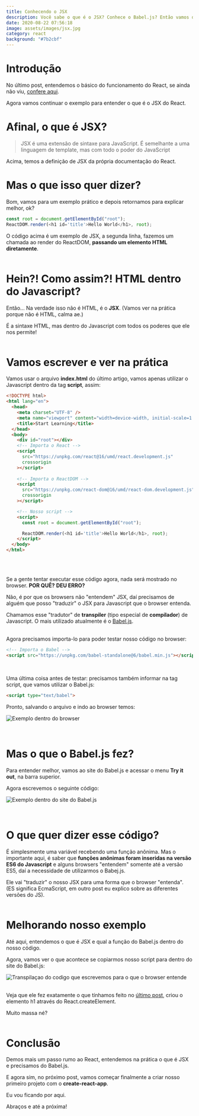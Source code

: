 ```yaml
---
title: Conhecendo o JSX
description: Você sabe o que é o JSX? Conhece o Babel.js? Então vamos descobrir!
date: 2020-08-22 07:56:18
image: assets/images/jsx.jpg
category: react
background: "#7b2cbf"
---
```

# Introdução

No último post, entendemos o básico do funcionamento do React, se ainda não viu, [confere aqui](https://alvesjunior.netlify.app/come%C3%A7ando-com-react/).

Agora vamos continuar o exemplo para entender o que é o JSX do React.<br/>

# Afinal, o que é JSX?

> JSX é uma extensão de sintaxe para JavaScript. É semelhante a uma linguagem de template, mas com todo o poder do JavaScript

Acima, temos a definição de JSX da própria documentação do React.<br/>

# Mas o que isso quer dizer?

Bom, vamos para um exemplo prático e depois retornamos para explicar melhor, ok?

```javascript
const root = document.getElementById("root");
ReactDOM.render(<h1 id='title'>Hello World</h1>, root);
```

O código acima é um exemplo de JSX, a segunda linha, fazemos um chamada ao render do ReactDOM, **passando um elemento HTML diretamente**.<br/><br/>

# Hein?! Como assim?! HTML dentro do Javascript?

Então... Na verdade isso não é HTML, é o **JSX**. (Vamos ver na prática porque não é HTML, calma ae.)

É a sintaxe HTML, mas dentro do Javascript com todos os poderes que ele nos permite!<br/><br/>

# Vamos escrever e ver na prática

Vamos usar o arquivo **index.html** do último artigo, vamos apenas utilizar o Javascript dentro da tag **script**, assim: 

```html
<!DOCTYPE html>
<html lang="en">
  <head>
    <meta charset="UTF-8" />
    <meta name="viewport" content="width=device-width, initial-scale=1.0" />
    <title>Start Learning</title>
  </head>
  <body>
    <div id="root"></div>
    <!-- Importa o React -->
    <script
      src="https://unpkg.com/react@16/umd/react.development.js"
      crossorigin
    ></script>
    
    <!-- Importa o ReactDOM -->
    <script
      src="https://unpkg.com/react-dom@16/umd/react-dom.development.js"
      crossorigin
    ></script>

    <!-- Nosso script -->
    <script>
      const root = document.getElementById("root");

      ReactDOM.render(<h1 id='title'>Hello World</h1>, root);
    </script>
  </body>
</html>
```

<br/><br/>

Se a gente tentar executar esse código agora, nada será mostrado no browser. **POR QUÊ?** **DEU ERRO?**

Não, é por que os browsers não "entendem" JSX, daí precisamos de alguém que posso "traduzir" o JSX para Javascript que o browser entenda.

Chamamos esse "tradutor" de **transpiler** (tipo especial de **compilador**) de Javascript. O mais utilizado atualmente é o [Babel.js](http://babeljs.io/).<br/><br/>

Agora precisamos importa-lo para poder testar nosso código no browser:

```html
<!-- Importa o Babel -->
<script src="https://unpkg.com/babel-standalone@6/babel.min.js"></script>
```

<br/>

Uma última coisa antes de testar: precisamos também informar na tag script, que vamos utilizar o Babel.js:

```html
<script type="text/babel">
```

Pronto, salvando o arquivo e indo ao browser temos:

![Exemplo dentro do browser](assets/images/imagem1.png "Exemplo dentro do browser")

<br/>

# Mas o que o Babel.js fez?

Para entender melhor, vamos ao site do Babel.js e acessar o menu **Try it out**, na barra superior.

Agora escrevemos o seguinte código:

![Exemplo dentro do site do Babel.js](assets/images/img2.png "Exemplo dentro do site do Babel.js")

<br/> 

# O que quer dizer esse código?

É simplesmente uma variável recebendo uma função anônima. Mas o importante aqui, é saber que **funções anônimas foram inseridas na versão ES6 do Javascript** e alguns browsers "entendem" somente até a versão ES5, daí a necessidade de utilizarmos o Babej.js. 

Ele vai "traduzir" o nosso JSX para uma forma que o browser "entenda". (ES significa EcmaScript, em outro post eu explico sobre as diferentes versões do JS).<br/><br/>

# Melhorando nosso exemplo

Até aqui, entendemos o que é JSX e qual a função do Babel.js dentro do nosso código.

Agora, vamos ver o que acontece se copiarmos nosso script para dentro do site do Babel.js:

![Transpilaçao do codigo que escrevemos para o que o browser entende](assets/images/img3.png "Transpilaçao do codigo que escrevemos para o que o browser entende")

<br/>Veja que ele fez exatamente o que tínhamos feito no [último post](https://alvesjunior.netlify.app/come%C3%A7ando-com-react/), criou o elemento h1 através do React.createElement.<br/>

Muito massa né?<br/><br/>

# Conclusão

Demos mais um passo rumo ao React, entendemos na prática o que é JSX e precisamos do Babel.js.

E agora sim, no próximo post, vamos começar finalmente a criar nosso primeiro projeto com o **create-react-app**.<br/>

Eu vou ficando por aqui.

Abraços e até a próxima!